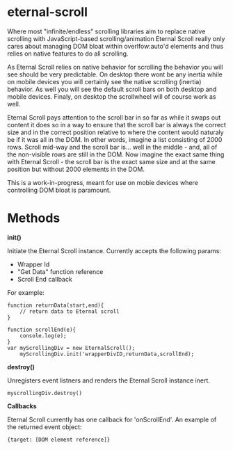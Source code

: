 # eternal-scroll

Where most "infinite/endless" scrolling libraries aim to replace native scrolling with JavaScript-based scrolling/animation Eternal Scroll really only cares about managing DOM bloat within overlfow:auto'd elements and thus relies on native features to do all scrolling.

As Eternal Scroll relies on native behavior for scrolling the behavior you will see should be very predictable. On desktop there wont be any inertia while on mobile devices you will certainly see the native scrolling (inertia) behavior. As well you will see the default scroll bars on both desktop and mobile devices. Finaly, on desktop the scrollwheel will of course work as well.

Eternal Scroll pays attention to the scroll bar in so far as while it swaps out content it does so in a way to ensure that the scroll bar is always the correct size and in the correct position relative to where the content would naturaly be if it was all in the DOM. In other words, imagine a list consisting of 2000 rows. Scroll mid-way and the scroll bar is... well in the middle - and, all of the non-visible rows are still in the DOM. Now imagine the exact same thing with Eternal Scroll - the scroll bar is the exact same size and at the same position but without 2000 elements in the DOM.

This is a work-in-progress, meant for use on mobie devices where controlling DOM bloat is paramount.

# Methods

**init()**

Initiate the Eternal Scroll instance. Currently accepts the following params:
 * Wrapper Id
 * "Get Data" function reference
 * Scroll End callback
 
 
 For example:
 
```
function returnData(start,end){
    // return data to Eternal scroll
}

function scrollEnd(e){
    console.log(e);
}
var myScrollingDiv = new EternalScroll();
    myScrollingDiv.init('wrapperDivID,returnData,scrollEnd);      
```


**destroy()**

Unregisters event listners and renders the Eternal Scroll instance inert.

```
myscrollingDiv.destroy()
```

**Callbacks**

Eternal Scroll currently has one callback for 'onScrollEnd'. An example of the returned event object:

```
{target: [DOM element reference]}
```
